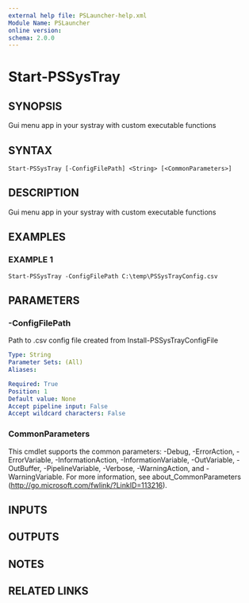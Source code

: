 ```yaml
---
external help file: PSLauncher-help.xml
Module Name: PSLauncher
online version:
schema: 2.0.0
---
```


# Start-PSSysTray

## SYNOPSIS
Gui menu app in your systray with custom executable functions

## SYNTAX

```
Start-PSSysTray [-ConfigFilePath] <String> [<CommonParameters>]
```

## DESCRIPTION
Gui menu app in your systray with custom executable functions

## EXAMPLES

### EXAMPLE 1
```
Start-PSSysTray -ConfigFilePath C:\temp\PSSysTrayConfig.csv
```

## PARAMETERS

### -ConfigFilePath
Path to .csv config file created from Install-PSSysTrayConfigFile

```yaml
Type: String
Parameter Sets: (All)
Aliases:

Required: True
Position: 1
Default value: None
Accept pipeline input: False
Accept wildcard characters: False
```

### CommonParameters
This cmdlet supports the common parameters: -Debug, -ErrorAction, -ErrorVariable, -InformationAction, -InformationVariable, -OutVariable, -OutBuffer, -PipelineVariable, -Verbose, -WarningAction, and -WarningVariable. For more information, see about_CommonParameters (http://go.microsoft.com/fwlink/?LinkID=113216).

## INPUTS

## OUTPUTS

## NOTES

## RELATED LINKS
